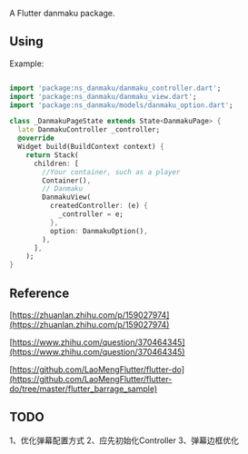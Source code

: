 A Flutter danmaku package.

## Using

Example:

```dart

import 'package:ns_danmaku/danmaku_controller.dart';
import 'package:ns_danmaku/danmaku_view.dart';
import 'package:ns_danmaku/models/danmaku_option.dart';

class _DanmakuPageState extends State<DanmakuPage> {
  late DanmakuController _controller;
  @override
  Widget build(BuildContext context) {
    return Stack(
      children: [
        //Your container, such as a player
        Container(),
        // Danmaku
        DanmakuView(
          createdController: (e) {
            _controller = e;
          },
          option: DanmakuOption(),
        ),
      ],
    );
}

```

## Reference

[https://zhuanlan.zhihu.com/p/159027974](https://zhuanlan.zhihu.com/p/159027974)

[https://www.zhihu.com/question/370464345](https://www.zhihu.com/question/370464345)

[https://github.com/LaoMengFlutter/flutter-do](https://github.com/LaoMengFlutter/flutter-do/tree/master/flutter_barrage_sample)


## TODO 

1、优化弹幕配置方式
2、应先初始化Controller
3、弹幕边框优化